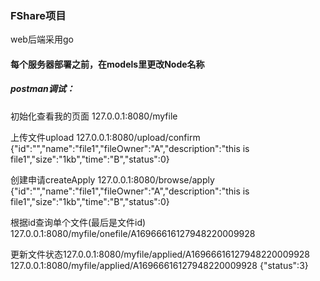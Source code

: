 ### FShare项目
web后端采用go

#### 每个服务器部署之前，在models里更改Node名称

##### postman调试：
初始化查看我的页面
127.0.0.1:8080/myfile

上传文件upload
127.0.0.1:8080/upload/confirm
{"id":"","name":"file1","fileOwner":"A","description":"this is file1","size":"1kb","time":"B","status":0}

创建申请createApply
127.0.0.1:8080/browse/apply
{"id":"","name":"file1","fileOwner":"A","description":"this is file1","size":"1kb","time":"B","status":0}

根据id查询单个文件(最后是文件id)
127.0.0.1:8080/myfile/onefile/A16966616127948220009928

更新文件状态127.0.0.1:8080/myfile/applied/A16966616127948220009928
127.0.0.1:8080/myfile/applied/A16966616127948220009928
{"status":3}